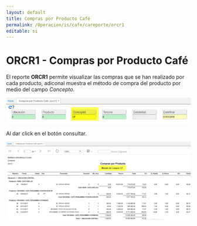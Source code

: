 ```yaml
---
layout: default
title: Compras por Producto Café
permalink: /Operacion/is/cafe/careporte/orcr1
editable: si
---
```


# ORCR1 - Compras por Producto Café


El reporte **ORCR1** permite visualizar las compras que se han realizado por cada producto, adiconal muestra el método de compra del producto por medio del campo _Concepto_.  

![](orcr1.png)

Al dar click en el botón consultar.  

![](orcr4.png)